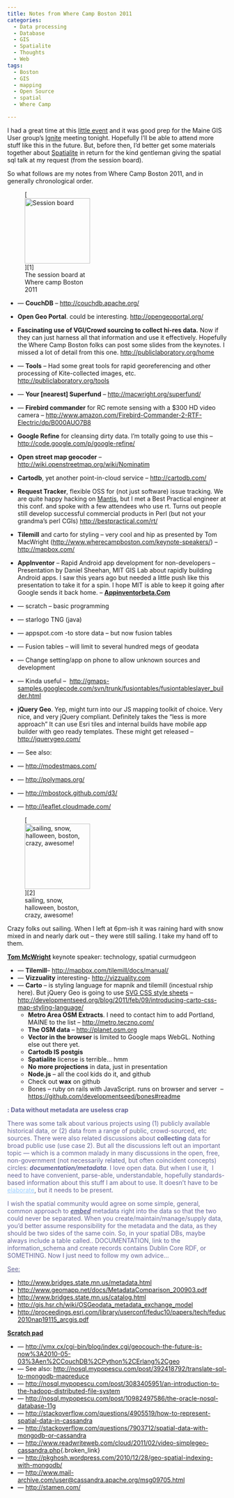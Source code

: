 ```yaml
---
title: Notes from Where Camp Boston 2011
categories:
  - Data processing
  - Database
  - GIS
  - Spatialite
  - Thoughts
  - Web
tags:
  - Boston
  - GIS
  - mapping
  - Open Source
  - spatial
  - Where Camp

---
```

I had a great time at this <a title="Where Camp Boston 2011" href="http://www.wherecampboston.com/" target="_blank">little event</a> and it was good prep for the Maine GIS User group&#8217;s <a title="Maine Ignite Spatial" href="http://megug.org/events/" target="_blank" class="broken_link">Ignite</a> meeting tonight. Hopefully I&#8217;ll be able to attend more stuff like this in the future. But, before then, I&#8217;d better get some materials together about <a title="Spatialite sqlite with spatial" href="http://www.gaia-gis.it/spatialite/" target="_blank" class="broken_link">Spatialite</a> in return for the kind gentleman giving the spatial sql talk at my request (from the session board).

So what follows are my notes from Where Camp Boston 2011, and in generally chronological order.

<figure id="attachment_247" aria-describedby="caption-attachment-247" style="width: 150px" class="wp-caption alignnone">[<img loading="lazy" class="size-thumbnail wp-image-247" title="IMAG0087" src="http://northredoubt.com/n/wp-content/uploads/2011/11/IMAG0087-150x150.jpg" alt="Session board" width="150" height="150" />][1]<figcaption id="caption-attachment-247" class="wp-caption-text">The session board at Where camp Boston 2011</figcaption></figure>

  * &#8212; **CouchDB** &#8211; <http://couchdb.apache.org/>
  * **Open Geo Portal**. could be interesting. <a href="http://opengeoportal.org/" target="_blank">http://opengeoportal.org/</a>
  * **Fascinating use of VGI/Crowd sourcing to collect hi-res data.** Now if they can just harness all that information and use it effectively. Hopefully the Where Camp Boston folks can post some slides from the keynotes. I missed a lot of detail from this one. <a href="http://publiclaboratory.org/home" target="_blank">http://publiclaboratory.org/home</a>
  * &#8212; **Tools** &#8211; Had some great tools for rapid georeferencing and other processing of Kite-collected images, etc. <a href="http://publiclaboratory.org/tools" target="_blank">http://publiclaboratory.org/tools</a>
  * &#8212; **Your [nearest] Superfund** &#8211; <a href="http://macwright.org/superfund/" target="_blank">http://macwright.org/superfund/</a>
  * &#8212; **Firebird commander** for RC remote sensing with a $300 HD video camera &#8211; <a href="http://www.amazon.com/Firebird-Commander-2-RTF-Electric/dp/B000AUO7B8" target="_blank" class="broken_link">http://www.amazon.com/Firebird-Commander-2-RTF-Electric/dp/B000AUO7B8</a>

  * **Google Refine** for cleansing dirty data. I&#8217;m totally going to use this &#8211; <a href="http://code.google.com/p/google-refine/" target="_blank">http://code.google.com/p/google-refine/</a>
  * **Open street map geocoder** &#8211; <a href="http://wiki.openstreetmap.org/wiki/Nominatim" target="_blank">http://wiki.openstreetmap.org/wiki/Nominatim</a>
  * **Cartodb**, yet another point-in-cloud service &#8211; <a href="http://cartodb.com/" target="_blank">http://cartodb.com/</a>
  * **Request Tracker**, flexible OSS for (not just software) issue tracking. We are quite happy hacking on <a href="http://mantisbt.org" target="_blank">Mantis</a>, but I met a Best Practical engineer at this conf. and spoke with a few attendees who use rt. Turns out people still develop successful commercial products in Perl (but not your grandma&#8217;s perl CGIs) <a href="http://bestpractical.com/rt/" target="_blank">http://bestpractical.com/rt/</a>
  * **Tilemill** and carto for styling &#8211; very cool and hip as presented by Tom MacWright (<a href="http://www.wherecampboston.com/keynote-speakers/" target="_blank">http://www.wherecampboston.com/keynote-speakers/</a>) &#8211; <a href="http://mapbox.com/" target="_blank">http://mapbox.com/</a>
  * **AppInventor** &#8211; Rapid Android app development for non-developers &#8211; Presentation by Daniel Sheehan, MIT GIS Lab about rapidly building Android apps. I saw this years ago but needed a little push like this presentation to take it for a spin. I hope MIT is able to keep it going after Google sends it back home. &#8211; <a href="http://appinventorbeta.com" target="_blank" class="broken_link"><strong>Appinventorbeta.Com</strong></a>
  * &#8212; scratch &#8211; basic programming
  * &#8212; starlogo TNG (java)
  * &#8212; appspot.com -to store data &#8211; but now fusion tables
  * &#8212; Fusion tables &#8211; will limit to several hundred megs of geodata
  * &#8212; Change setting/app on phone to allow unknown sources and development
  * &#8212; Kinda useful &#8211;  <a href="http://gmaps-samples.googlecode.com/svn/trunk/fusiontables/fusiontableslayer_builder.html" target="_blank" class="broken_link">http://gmaps-samples.googlecode.com/svn/trunk/fusiontables/fusiontableslayer_builder.html</a>

  * **jQuery Geo**. Yep, might turn into our JS mapping toolkit of choice. Very nice, and very jQuery compliant. Definitely takes the &#8220;less is more approach&#8221; It can use Esri tiles and internal builds have mobile app builder with geo ready templates. These might get released &#8211; <a href="http://jquerygeo.com/" target="_blank" class="broken_link">http://jquerygeo.com/</a>
  * &#8212; See also:
  * &#8212; <a href="http://modestmaps.com/" target="_blank">http://modestmaps.com/</a>
  * &#8212; <a href="http://polymaps.org/" target="_blank">http://polymaps.org/</a>
  * &#8212; <a href="http://mbostock.github.com/d3/" target="_blank">http://mbostock.github.com/d3/</a>
  * &#8212; <a href="http://leaflet.cloudmade.com/" target="_blank" class="broken_link">http://leaflet.cloudmade.com/</a>

<figure id="attachment_248" aria-describedby="caption-attachment-248" style="width: 150px" class="wp-caption alignnone">[<img loading="lazy" class="size-thumbnail wp-image-248" title="IMAG0085" src="http://northredoubt.com/n/wp-content/uploads/2011/11/IMAG0085-150x150.jpg" alt="sailing, snow, halloween, boston, crazy, awesome!" width="150" height="150" />][2]<figcaption id="caption-attachment-248" class="wp-caption-text">sailing, snow, halloween, boston, crazy, awesome!</figcaption></figure>

Crazy folks out sailing. When I left at 6pm-ish it was raining hard with snow mixed in and nearly dark out &#8211; they were still sailing. I take my hand off to them.

<a href="http://developmentseed.org" target="_blank"><strong>Tom McWright</strong></a> keynote speaker: technology, spatial curmudgeon

  * &#8212; **Tilemill**&#8211; <a href="http://mapbox.com/tilemill/docs/manual/" target="_blank" class="broken_link">http://mapbox.com/tilemill/docs/manual/</a>
  * &#8212; **Vizzuality** interesting- <a href="http://vizzuality.com" target="_blank">http://vizzuality.com</a>
  * &#8212; **Carto** &#8211; is styling language for mapnik and tilemill (incestual rship here). But jQuery Geo is going to use <a href="http://tutorials.jenkov.com/svg/svg-and-css.html" target="_blank">SVG CSS style sheets</a> &#8211; <a href="http://developmentseed.org/blog/2011/feb/09/introducing-carto-css-map-styling-language/" target="_blank" class="broken_link">http://developmentseed.org/blog/2011/feb/09/introducing-carto-css-map-styling-language/</a> 
      * **Metro Area OSM Extracts**. I need to contact him to add Portland, MAINE to the list &#8211; <a href="http://metro.teczno.com/" target="_blank" class="broken_link">http://metro.teczno.com/</a>
      * **The OSM data** &#8211; <http://planet.osm.org>
      * **Vector in the browser** is limited to Google maps WebGL. Nothing else out there yet.
      * **Cartodb IS postgis**
      * **Spatialite** license is terrible&#8230; hmm
      * **No more projections** in data, just in presentation
      * **Node.js** &#8211; all the cool kids do it, and github
      * Check out **wax** on github
      * Bones &#8211; ruby on rails with JavaScript. runs on browser and server  &#8211; <a href="https://github.com/developmentseed/bones#readme" target="_blank">https://github.com/developmentseed/bones#readme</a>

<span style="color: #666699;"><strong><Soapbox>: Data without metadata are useless crap</strong></span>

<span style="color: #666699;">There was some talk about various projects using (1) publicly available historical data, or (2) data from a range of public, crowd-sourced, etc sources. There were also related discussions about <strong>collecting</strong> data for broad public use (use case 2). But all the discussions left out an important topic &#8212; which is a common malady in many discussions in the open, free, non-government (not necessarily related, but often coincident concepts) circles: <strong><em>documentation/metadata</em></strong>. I love open data. But when I use it,  I need to have convenient, parse-able, understandable, hopefully standards-based information about this stuff I am about to use. It doesn&#8217;t have to be <span style="text-decoration: underline; color: #99ccff;"><a title="19115 NAP, FGDC" href="http://www.fgdc.gov/metadata/documents/preparing-for-international-metadata-guidance.pdf" target="_blank"><span style="color: #99ccff; text-decoration: underline;">elaborate</span></a></span>, but it needs to be present. </span>

<span style="color: #666699;">I wish the spatial community would agree on some simple, general, common approach to <strong><em><span style="text-decoration: underline;">embed</span></em></strong> metadata right into the data so that the two could never be separated. When you create/maintain/manage/supply data, you&#8217;d better assume responsibility for the metadata and the data, as they should be two sides of the same coin. So, in your spatial DBs, maybe always include a table called.. DOCUMENTATION, link to the information_schema and create records contains Dublin Core RDF, or SOMETHING. Now I just need to follow my own advice&#8230;<br /> </span>

<span style="color: #666699;"><strong></Soapbox></strong></span>

<span style="text-decoration: underline; color: #666699;">See:</span>

  * <a href="http://www.bridges.state.mn.us/metadata.html" target="_blank">http://www.bridges.state.mn.us/metadata.html</a>
  * <a href="http://www.geomapp.net/docs/MetadataComparison_200903.pdf" target="_blank" class="broken_link">http://www.geomapp.net/docs/MetadataComparison_200903.pdf</a>
  * <a href="http://www.bridges.state.mn.us/catalog.html" target="_blank">http://www.bridges.state.mn.us/catalog.html</a>
  * <a href="http://gis.hsr.ch/wiki/OSGeodata_metadata_exchange_model" target="_blank">http://gis.hsr.ch/wiki/OSGeodata_metadata_exchange_model</a>
  * <http://proceedings.esri.com/library/userconf/feduc10/papers/tech/feduc2010nap19115_arcgis.pdf>

<span style="text-decoration: underline;"><strong>Scratch pad<br /> </strong></span>

  * &#8212; <http://vmx.cx/cgi-bin/blog/index.cgi/geocouch-the-future-is-now%3A2010-05-03%3Aen%2CCouchDB%2CPython%2CErlang%2Cgeo>
  * &#8212; See also: <http://nosql.mypopescu.com/post/392418792/translate-sql-to-mongodb-mapreduce>
  * &#8212; <http://nosql.mypopescu.com/post/3083405951/an-introduction-to-the-hadoop-distributed-file-system>
  * &#8212; <http://nosql.mypopescu.com/post/10982497586/the-oracle-nosql-database-11g>
  * &#8212; <http://stackoverflow.com/questions/4905519/how-to-represent-spatial-data-in-cassandra>
  * &#8212; <http://stackoverflow.com/questions/7903712/spatial-data-with-mongodb-or-cassandra>
  * &#8212; <http://www.readwriteweb.com/cloud/2011/02/video-simplegeo-cassandra.php>{.broken_link}
  * &#8212; <http://pkghosh.wordpress.com/2010/12/28/geo-spatial-indexing-with-mongodb/>
  * &#8212; <http://www.mail-archive.com/user@cassandra.apache.org/msg09705.html>
  * &#8212; <http://stamen.com/>

 [1]: http://northredoubt.com/n/wp-content/uploads/2011/11/IMAG0087.jpg
 [2]: http://northredoubt.com/n/wp-content/uploads/2011/11/IMAG0085.jpg
